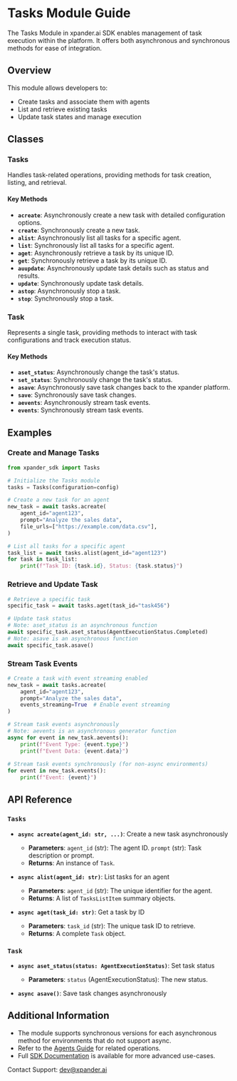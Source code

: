 # Tasks Module Guide

The Tasks Module in xpander.ai SDK enables management of task execution within the platform. It offers both asynchronous and synchronous methods for ease of integration.

## Overview

This module allows developers to:

- Create tasks and associate them with agents
- List and retrieve existing tasks
- Update task states and manage execution

## Classes

### Tasks

Handles task-related operations, providing methods for task creation, listing, and retrieval.

#### Key Methods

- **`acreate`**: Asynchronously create a new task with detailed configuration options.
- **`create`**: Synchronously create a new task.
- **`alist`**: Asynchronously list all tasks for a specific agent.
- **`list`**: Synchronously list all tasks for a specific agent.
- **`aget`**: Asynchronously retrieve a task by its unique ID.
- **`get`**: Synchronously retrieve a task by its unique ID.
- **`auupdate`**: Asynchronously update task details such as status and results.
- **`update`**: Synchronously update task details.
- **`astop`**: Asynchronously stop a task.
- **`stop`**: Synchronously stop a task.

### Task

Represents a single task, providing methods to interact with task configurations and track execution status.

#### Key Methods

- **`aset_status`**: Asynchronously change the task's status.
- **`set_status`**: Synchronously change the task's status.
- **`asave`**: Asynchronously save task changes back to the xpander platform.
- **`save`**: Synchronously save task changes.
- **`aevents`**: Asynchronously stream task events.
- **`events`**: Synchronously stream task events.

## Examples

### Create and Manage Tasks

```python
from xpander_sdk import Tasks

# Initialize the Tasks module
tasks = Tasks(configuration=config)

# Create a new task for an agent
new_task = await tasks.acreate(
    agent_id="agent123",
    prompt="Analyze the sales data",
    file_urls=["https://example.com/data.csv"],
)

# List all tasks for a specific agent
task_list = await tasks.alist(agent_id="agent123")
for task in task_list:
    print(f"Task ID: {task.id}, Status: {task.status}")
```

### Retrieve and Update Task

```python
# Retrieve a specific task
specific_task = await tasks.aget(task_id="task456")

# Update task status
# Note: aset_status is an asynchronous function
await specific_task.aset_status(AgentExecutionStatus.Completed)
# Note: asave is an asynchronous function
await specific_task.asave()
```

### Stream Task Events

```python
# Create a task with event streaming enabled
new_task = await tasks.acreate(
    agent_id="agent123",
    prompt="Analyze the sales data",
    events_streaming=True  # Enable event streaming
)

# Stream task events asynchronously
# Note: aevents is an asynchronous generator function
async for event in new_task.aevents():
    print(f"Event Type: {event.type}")
    print(f"Event Data: {event.data}")
    
# Stream task events synchronously (for non-async environments)  
for event in new_task.events():
    print(f"Event: {event}")
```

## API Reference

### `Tasks`

- **`async acreate(agent_id: str, ...)`**: Create a new task asynchronously
    - **Parameters**: `agent_id` (str): The agent ID. `prompt` (str): Task description or prompt.
    - **Returns**: An instance of `Task`.

- **`async alist(agent_id: str)`**: List tasks for an agent
    - **Parameters**: `agent_id` (str): The unique identifier for the agent.
    - **Returns**: A list of `TasksListItem` summary objects.

- **`async aget(task_id: str)`**: Get a task by ID
    - **Parameters**: `task_id` (str): The unique task ID to retrieve.
    - **Returns**: A complete `Task` object.

### `Task`

- **`async aset_status(status: AgentExecutionStatus)`**: Set task status
    - **Parameters**: `status` (AgentExecutionStatus): The new status.

- **`async asave()`**: Save task changes asynchronously

## Additional Information

- The module supports synchronous versions for each asynchronous method for environments that do not support async.
- Refer to the [Agents Guide](AGENTS.md) for related operations.
- Full [SDK Documentation](https://docs.xpander.ai) is available for more advanced use-cases.

Contact Support: dev@xpander.ai

